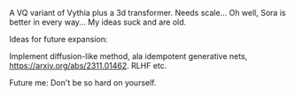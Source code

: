 A VQ variant of Vythia plus a 3d transformer. Needs scale... Oh well, Sora is better in every way... My ideas suck and are old.

Ideas for future expansion:

Implement diffusion-like method, ala idempotent generative nets,  https://arxiv.org/abs/2311.01462.
RLHF etc.

Future me: Don't be so hard on yourself.
